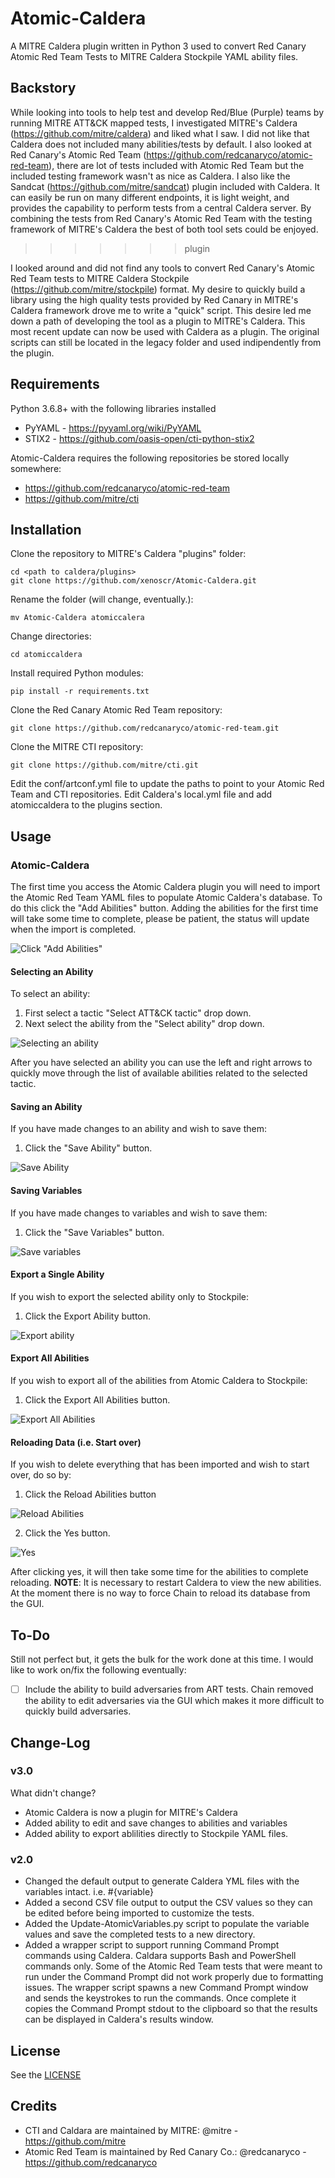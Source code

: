 # Atomic-Caldera
A MITRE Caldera plugin written in Python 3 used to convert Red Canary Atomic Red Team Tests to MITRE Caldera Stockpile YAML ability files.

## Backstory
While looking into tools to help test and develop Red/Blue (Purple) teams by running MITRE ATT&CK mapped tests, I investigated MITRE's Caldera (https://github.com/mitre/caldera) and liked what I saw. I did not like that Caldera does not included many abilities/tests by default. I also looked at Red Canary's Atomic Red Team (https://github.com/redcanaryco/atomic-red-team), there are lot of tests included with Atomic Red Team but the included testing framework wasn't as nice as Caldera. I also like the Sandcat (https://github.com/mitre/sandcat) plugin included with Caldera. It can easily be run on many different endpoints, it is light weight, and provides the capability to perform tests from a central Caldera server. By combining the tests from Red Canary's Atomic Red Team with the testing framework of MITRE's Caldera the best of both tool sets could be enjoyed.
>>>>>>> plugin

I looked around and did not find any tools to convert Red Canary's Atomic Red Team tests to MITRE Caldera Stockpile (https://github.com/mitre/stockpile) format. My desire to quickly build a library using the high quality tests provided by Red Canary in MITRE's Caldera framework drove me to write a "quick" script. This desire led me down a path of developing the tool as a plugin to MITRE's Caldera. This most recent update can now be used with Caldera as a plugin. The original scripts can still be located in the legacy folder and used indipendently from the plugin.

## Requirements
Python 3.6.8+ with the following libraries installed
* PyYAML - https://pyyaml.org/wiki/PyYAML
* STIX2 - https://github.com/oasis-open/cti-python-stix2

Atomic-Caldera requires the following repositories be stored locally somewhere:
* https://github.com/redcanaryco/atomic-red-team
* https://github.com/mitre/cti

## Installation
Clone the repository to MITRE's Caldera "plugins" folder:
```
cd <path to caldera/plugins>
git clone https://github.com/xenoscr/Atomic-Caldera.git
```
Rename the folder (will change, eventually.):
```
mv Atomic-Caldera atomiccalera
```
Change directories:
```
cd atomiccaldera
```
Install required Python modules:
```
pip install -r requirements.txt
```
Clone the Red Canary Atomic Red Team repository:
```
git clone https://github.com/redcanaryco/atomic-red-team.git
```
Clone the MITRE CTI repository:
```
git clone https://github.com/mitre/cti.git
```
Edit the conf/artconf.yml file to update the paths to point to your Atomic Red Team and CTI repositories.
Edit Caldera's local.yml file and add atomiccaldera to the plugins section.

## Usage
### Atomic-Caldera
The first time you access the Atomic Caldera plugin you will need to import the Atomic Red Team YAML files to populate Atomic Caldera's database. To do this click the "Add Abilities" button. Adding the abilities for the first time will take some time to complete, please be patient, the status will update when the import is completed.

![Click "Add Abilities"](images/addabilites.png?raw=true "Add Abilities")

#### Selecting an Ability
To select an ability:
1. First select a tactic "Select ATT&CK tactic" drop down.
2. Next select the ability from the "Select ability" drop down.

![Selecting an ability](images/selectability.png?raw=true "Select Ability")

After you have selected an ability you can use the left and right arrows to quickly move through the list of available abilities related to the selected tactic.

#### Saving an Ability
If you have made changes to an ability and wish to save them:
1. Click the "Save Ability" button.

![Save Ability](images/saveability.png?raw=true "Save Ability")

#### Saving Variables
If you have made changes to variables and wish to save them:
1. Click the "Save Variables" button.

![Save variables](images/savevariables.png?raw=true "Save Variables")

#### Export a Single Ability
If you wish to export the selected ability only to Stockpile:
1. Click the Export Ability button.

![Export ability](images/exportone.png?raw=true "Export single ability")&nbsp;

#### Export All Abilities
If you wish to export all of the abilities from Atomic Caldera to Stockpile:
1. Click the Export All Abilities button.

![Export All Abilities](images/exportall.png?raw=true "Export All Abilities")

#### Reloading Data (i.e. Start over)
If you wish to delete everything that has been imported and wish to start over, do so by:
1. Click the Reload Abilities button

![Reload Abilities](images/reloadabilities.png?raw=true "Reload Abilities")

2. Click the Yes button.

![Yes](images/yes.png?raw=true "Yes")

After clicking yes, it will then take some time for the abilities to complete reloading.
**NOTE**: It is necessary to restart Caldera to view the new abilities. At the moment there is no way to force Chain to reload its database from the GUI.

## To-Do
Still not perfect but, it gets the bulk for the work done at this time. I would like to work on/fix the following eventually:
- [ ] Include the ability to build adversaries from ART tests. Chain removed the ability to edit adversaries via the GUI which makes it more difficult to quickly build adversaries.

## Change-Log
### v3.0
What didn't change?
* Atomic Caldera is now a plugin for MITRE's Caldera
* Added ability to edit and save changes to abilities and variables
* Added ability to export ablilities directly to Stockpile YAML files.

### v2.0
* Changed the default output to generate Caldera YML files with the variables intact. i.e. #{variable}
* Added a second CSV file output to output the CSV values so they can be edited before being imported to customize the tests.
* Added the Update-AtomicVariables.py script to populate the variable values and save the completed tests to a new directory.
* Added a wrapper script to support running Command Prompt commands using Caldera. Caldara supports Bash and PowerShell commands only. Some of the Atomic Red Team tests that were meant to run under the Command Prompt did not work properly due to formatting issues. The wrapper script spawns a new Command Prompt window and sends the keystrokes to run the commands. Once complete it copies the Command Prompt stdout to the clipboard so that the results can be displayed in Caldera's results window.

## License
See the [LICENSE](https://github.com/xenoscr/Atomic-Caldera/blob/master/LICENSE)

## Credits
* CTI and Caldara are maintained by MITRE: @mitre - https://github.com/mitre
* Atomic Red Team is maintained by Red Canary Co.: @redcanaryco - https://github.com/redcanaryco
